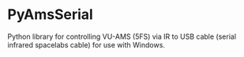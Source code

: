 # PyAmsSerial
Python library for controlling VU-AMS (5FS) via IR to USB cable (serial infrared spacelabs cable) for use with Windows.




